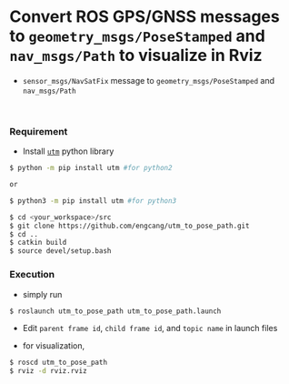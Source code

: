 # Convert ROS GPS/GNSS messages to `geometry_msgs/PoseStamped` and `nav_msgs/Path` to visualize in Rviz
+ `sensor_msgs/NavSatFix` message to `geometry_msgs/PoseStamped` and `nav_msgs/Path`

<br>

### Requirement
+ Install [`utm`](https://github.com/Turbo87/utm) python library
~~~bash
$ python -m pip install utm #for python2

or

$ python3 -m pip install utm #for python3

$ cd <your_workspace>/src
$ git clone https://github.com/engcang/utm_to_pose_path.git
$ cd ..
$ catkin build
$ source devel/setup.bash
~~~

### Execution
+ simply run
~~~bash
$ roslaunch utm_to_pose_path utm_to_pose_path.launch
~~~
+ Edit `parent frame id`, `child frame id`, and `topic name` in launch files

+ for visualization,
~~~bash
$ roscd utm_to_pose_path
$ rviz -d rviz.rviz
~~~